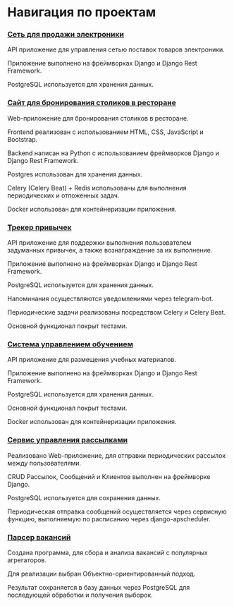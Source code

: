 # Навигация по проектам
### [Сеть для продажи электроники](https://github.com/i1ukhov/Electronics-Sales-Network)
API приложение для управления сетью поставок товаров электроники.

Приложение выполнено на фреймворках Django и Django Rest Framework.

PostgreSQL используется для хранения данных.

### [Сайт для бронирования столиков в ресторане](https://github.com/i1ukhov/Restaurant-Website)

Web-приложение для бронирования столиков в ресторане.
 
Frontend реализован с использованием HTML, CSS, JavaScript и Bootstrap.

Backend написан на Python с использованием фреймворков Django и Django Rest Framework.

Postgres использован для хранения данных.

Celery (Celery Beat) + Redis использованы для выполнения периодических и отложенных задач.

Docker использован для контейнеризации приложения.

### [Трекер привычек](https://github.com/i1ukhov/Habits-Tracker)

API приложение для поддержки выполнения пользователем задуманных привычек, а также вознаграждение за их выполнение.

Приложение выполнено на фреймворках Django и Django Rest Framework.

PostgreSQL используется для хранения данных.

Напоминания осуществляются уведомлениями через telegram-bot.

Периодические задачи реализованы посредством Celery и Celery Beat.

Основной функционал покрыт тестами.

### [Система управлением обучением](https://github.com/i1ukhov/LMS)

API приложение для размещения учебных материалов.

Приложение выполнено на фреймворках Django и Django Rest Framework.

PostgreSQL используется для хранения данных.

Основной функционал покрыт тестами.

Docker использован для контейнеризации приложения.

### [Сервис управления рассылками](https://github.com/i1ukhov/MailingService)

Реализовано Web-приложение, для отправки периодических рассылок между пользователями.

CRUD Рассылок, Сообщений и Клиентов выполнен на фреймворке Django.

PostgreSQL используется для сохранения данных.

Периодическая отправка сообщений осуществляется через сервисную функцию, выполняемую по расписанию через django-apscheduler.

### [Парсер вакансий](https://github.com/i1ukhov/Vacancy-Parser)

Создана программа, для сбора и анализа вакансий с популярных агрегаторов.

Для реализации выбран Объектно-ориентированный подход.

Результат сохраняется в базу данных через PostgreSQL для последующей обработки и получения выборок.
